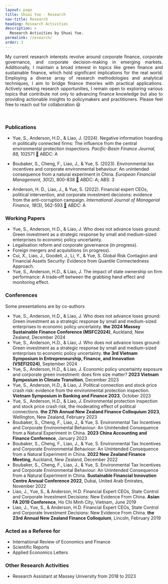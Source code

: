 ```yaml
---
layout: page
title: Shuai Yue - Research
nav-title: Research
heading: Research Activities
description: > 
  Research Activities by Shuai Yue.
permalink: /research/
order: 3
---
```

<div style="text-align: justify;">

My current research interests revolve around corporate finance, corporate governance, and corporate decision-making in emerging markets. Additionally, I maintain a broad interest in topics like green finance and sustainable finance, which hold significant implications for the real world. Employing a diverse array of research methodologies and analytical techniques, I aim to bridge finance theories with practical applications. Actively seeking research opportunities, I remain open to exploring various topics that contribute not only to advancing finance knowledge but also to providing actionable insights to policymakers and practitioners. Please feel free to reach out for collaboration 😃



</div>

<br>

### Publications

* Yue, S., Anderson, H.D., & Liao, J. (2024). Negative information hoarding in politically connected firms: The influence from the central environmental protection inspections. *Pacific-Basin Finance Journal, 88,* 102571 [📰](https://doi.org/10.1016/j.pacfin.2024.102571) ABDC: A

* Boubaker, S., Cheng, F., Liao, J., & Yue, S. (2023). Environmental tax incentives and corporate environmental behaviour: An unintended consequence from a natural experiment in China. *European Financial Management, 30*(2), 800-838 [📰](https://doi.org/10.1111/eufm.12445) ABDC: A; ABS: 3

* Anderson, H. D., Liao, J., & Yue, S. (2022). Financial expert CEOs, political intervention, and corporate investment decisions: evidence from the anti-corruption campaign. *International Journal of Managerial Finance, 18*(3), 562-593 [📰](https://doi.org/10.1108/IJMF-12-2020-0622) ABDC: A


### Working Papers

* Yue, S., Anderson, H.D., & Liao, J. Who does not advance loses ground: Green investment as a strategic response by small and medium-sized enterprises to economic policy uncertainty.
* Legalisation reform and corporate governance (in progress).
* Foreign mergers and acquisitions (in progress).
* Cui, X., Liao, J., Goodell, J., Li, Y., & Yue, S. Global Risk Contagion and Financial Assets Security: Evidence from Quantile Connectedness Approach.
* Yue, S., Anderson, H.D., & Liao, J. The impact of state ownership on firm performance: A trade‑off between the grabbing hand effect and monitoring effect.


### Conferences
Some presentations are by co-authors

* Yue, S., Anderson, H.D., & Liao, J. Who does not advance loses ground: Green investment as a strategic response by small and medium-sized enterprises to economic policy uncertainty.  **the 2024 Massey Sustainable Finance Conference (MSFC2024)**, Auckland, New Zealand, December 2024
* Yue, S., Anderson, H.D., & Liao, J. Who does not advance loses ground: Green investment as a strategic response by small and medium-sized enterprises to economic policy uncertainty.  **the 3rd Vietnam Symposium in Entrepreneurship, Finance, and Innovation (VSEFI2024)**, September 2024 <!-- Presenting Online -->
* Yue, S., Anderson, H.D., & Liao, J. Economic policy uncertainty exposure and corporate green investment: does firm size matter? **2023 Vietnam Symposium in Climate Transition**, December 2023 <!-- Presenting Online -->
* Yue, S., Anderson, H.D., & Liao, J. Political connection and stock price crash risk: evidence from the environmental protection inspection. **Vietnam Symposium in Banking and Finance 2023**, October 2023 <!-- Presenting Online -->
* Yue, S., Anderson, H.D., & Liao, J. Environmental protection inspection and stock price crash risk, the moderating effect of political connections. **the 27th Annual New Zealand Finance Colloquium 2023**, Wellington, New Zealand, February 2023
* Boubaker, S., Cheng, F., Liao, J., & Yue, S. Environmental Tax Incentives and Corporate Environmental Behaviour: An Unintended Consequence from a Natural Experiment in China. **2023 China Accounting and Finance Conference**, January 2023 <!-- Presenting Online -->
* Boubaker, S., Cheng, F., Liao, J., & Yue, S. Environmental Tax Incentives and Corporate Environmental Behaviour: An Unintended Consequence from a Natural Experiment in China. **2022 New Zealand Finance Meeting**, Auckland, New Zealand, December 2022
* Boubaker, S., Cheng, F., Liao, J., & Yue, S. Environmental Tax Incentives and Corporate Environmental Behaviour: An Unintended Consequence from a Natural Experiment in China. **Sustainable Financial Innovation Centre Annual Conference 2022**, Dubai, United Arab Emirates, November 2022
* Liao, J., Yue, S., & Anderson, H.D. Financial Expert CEOs, State Control and Corporate Investment Decisions: New Evidence From China. **Asian FA 2019 Conference**, Ho Chi Minh City, Vietnam, June 2019
* Liao, J., Yue, S., & Anderson, H.D. Financial Expert CEOs, State Control and Corporate Investment Decisions: New Evidence From China. **the 23rd Annual New Zealand Finance Colloquium**, Lincoln, February 2019

### Acted as a Referee for

* International Review of Economics and Finance
* Scientific Reports
* Applied Economics Letters

### Other Research Activities

* Research Assistant at Massey University from 2018 to 2023